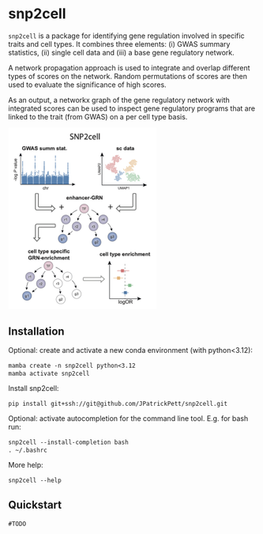 # snp2cell

`snp2cell` is a package for identifying gene regulation involved in specific traits and cell types.
It combines three elements: (i) GWAS summary statistics, (ii) single cell data and (iii) a base gene regulatory network.

A network propagation approach is used to integrate and overlap different types of scores on the network.
Random permutations of scores are then used to evaluate the significance of high scores. 

As an output, a networkx graph of the gene regulatory network with integrated scores can be used to inspect gene regulatory programs that are linked to the trait (from GWAS) on a per cell type basis.

<img src="documentation/snp2cell_schematic.png" width="300">

## Installation

Optional: create and activate a new conda environment (with python<3.12):
```commandline
mamba create -n snp2cell python<3.12
mamba activate snp2cell
```

Install snp2cell:
```commandline
pip install git+ssh://git@github.com/JPatrickPett/snp2cell.git
```

Optional: activate autocompletion for the command line tool.
E.g. for bash run:
```commandline
snp2cell --install-completion bash
. ~/.bashrc
```

More help:
```commandline
snp2cell --help
```

## Quickstart

```commandline
#TODO
```
